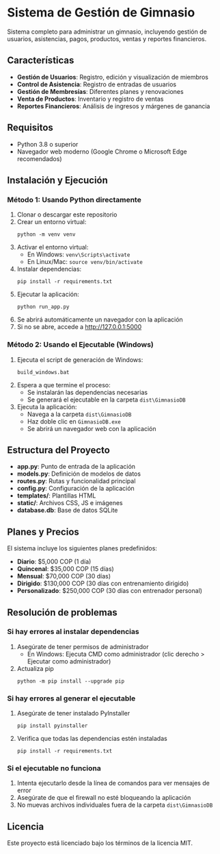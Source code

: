 # Sistema de Gestión de Gimnasio

Sistema completo para administrar un gimnasio, incluyendo gestión de usuarios, asistencias, pagos, productos, ventas y reportes financieros.

## Características

- **Gestión de Usuarios**: Registro, edición y visualización de miembros
- **Control de Asistencia**: Registro de entradas de usuarios
- **Gestión de Membresías**: Diferentes planes y renovaciones
- **Venta de Productos**: Inventario y registro de ventas
- **Reportes Financieros**: Análisis de ingresos y márgenes de ganancia

## Requisitos

- Python 3.8 o superior
- Navegador web moderno (Google Chrome o Microsoft Edge recomendados)

## Instalación y Ejecución

### Método 1: Usando Python directamente

1. Clonar o descargar este repositorio
2. Crear un entorno virtual:
   ```
   python -m venv venv
   ```
3. Activar el entorno virtual:
   - En Windows: `venv\Scripts\activate`
   - En Linux/Mac: `source venv/bin/activate`
4. Instalar dependencias:
   ```
   pip install -r requirements.txt
   ```
5. Ejecutar la aplicación:
   ```
   python run_app.py
   ```
6. Se abrirá automáticamente un navegador con la aplicación
7. Si no se abre, accede a http://127.0.0.1:5000

### Método 2: Usando el Ejecutable (Windows)

1. Ejecuta el script de generación de Windows:
   ```
   build_windows.bat
   ```
2. Espera a que termine el proceso:
   - Se instalarán las dependencias necesarias
   - Se generará el ejecutable en la carpeta `dist\GimnasioDB`
3. Ejecuta la aplicación:
   - Navega a la carpeta `dist\GimnasioDB`
   - Haz doble clic en `GimnasioDB.exe`
   - Se abrirá un navegador web con la aplicación

## Estructura del Proyecto

- **app.py**: Punto de entrada de la aplicación
- **models.py**: Definición de modelos de datos
- **routes.py**: Rutas y funcionalidad principal
- **config.py**: Configuración de la aplicación
- **templates/**: Plantillas HTML
- **static/**: Archivos CSS, JS e imágenes
- **database.db**: Base de datos SQLite

## Planes y Precios

El sistema incluye los siguientes planes predefinidos:

- **Diario**: $5,000 COP (1 día)
- **Quincenal**: $35,000 COP (15 días)
- **Mensual**: $70,000 COP (30 días)
- **Dirigido**: $130,000 COP (30 días con entrenamiento dirigido)
- **Personalizado**: $250,000 COP (30 días con entrenador personal)

## Resolución de problemas

### Si hay errores al instalar dependencias

1. Asegúrate de tener permisos de administrador
   - En Windows: Ejecuta CMD como administrador (clic derecho > Ejecutar como administrador)
2. Actualiza pip
   ```
   python -m pip install --upgrade pip
   ```

### Si hay errores al generar el ejecutable

1. Asegúrate de tener instalado PyInstaller
   ```
   pip install pyinstaller
   ```
2. Verifica que todas las dependencias estén instaladas
   ```
   pip install -r requirements.txt
   ```

### Si el ejecutable no funciona

1. Intenta ejecutarlo desde la línea de comandos para ver mensajes de error
2. Asegúrate de que el firewall no esté bloqueando la aplicación
3. No muevas archivos individuales fuera de la carpeta `dist\GimnasioDB`

## Licencia

Este proyecto está licenciado bajo los términos de la licencia MIT.

